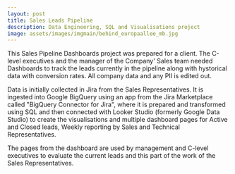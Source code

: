 ```yaml
---
layout: post
title: Sales Leads Pipeline
description: Data Engineering, SQL and Visualisations project
image: assets/images/imgmain/behind_europaallee_mb.jpg
---
```


This Sales Pipeline Dashboards project was prepared for a client. The C-level executives and the manager of the Company' Sales team needed Dashboards to track the leads currently in the pipeline along with hystorical data with conversion rates. All company data and any PII is edited out.

Data is initially collected in Jira from the Sales Representatives. It is ingested into Google BigQuery using an app from the Jira Marketplace called "BigQuery Connector for Jira", where it is prepared and transformed using SQL and then connected with Looker Studio (formerly Google Data Studio) to create the visualisations and multiple dashboard pages for Active and Closed leads, Weekly reporting by Sales and Technical Representatives.

The pages from the dashboard are used by management and C-level executives to evaluate the current leads and this part of the work of the Sales Representatives.
